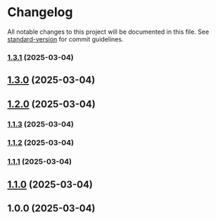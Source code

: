 # Changelog

All notable changes to this project will be documented in this file. See [standard-version](https://github.com/conventional-changelog/standard-version) for commit guidelines.

### [1.3.1](https://github.com/reimlima/endoflife_exporter/compare/v1.3.0...v1.3.1) (2025-03-04)

## [1.3.0](https://github.com/reimlima/endoflife_exporter/compare/v1.2.0...v1.3.0) (2025-03-04)

## [1.2.0](https://github.com/reimlima/endoflife_exporter/compare/v1.1.3...v1.2.0) (2025-03-04)

### [1.1.3](https://github.com/reimlima/endoflife_exporter/compare/v1.1.2...v1.1.3) (2025-03-04)

### [1.1.2](https://github.com/reimlima/endoflife_exporter/compare/v1.1.1...v1.1.2) (2025-03-04)

### [1.1.1](https://github.com/reimlima/endoflife_exporter/compare/v1.1.0...v1.1.1) (2025-03-04)

## [1.1.0](https://github.com/reimlima/endoflife_exporter/compare/v1.0.0...v1.1.0) (2025-03-04)

## 1.0.0 (2025-03-04)

